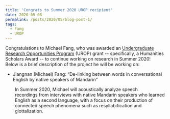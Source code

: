 ```yaml
---
title: 'Congrats to Summer 2020 UROP recipient'
date: 2020-05-08
permalink: /posts/2020/05/blog-post-1/
tags:
  - Fang
  - UROP
---
```


Congratulations to Michael Fang, who was awarded an <a href="https://www.bu.edu/urop/" target="_blank" rel="noopener">Undergraduate Research Opportunities Program</a> (UROP) grant -- specifically, a Humanities Scholars Award -- to continue working on research in Summer 2020! Below is a brief description of the project he will be working on:
<ul>
 	<li>Jiangnan (Michael) Fang: “De-linking between words in conversational English by native speakers of Mandarin”</li>
</ul>
<p style="padding-left: 30px;">In Summer 2020, Michael will acoustically analyze speech recordings from interviews with native Mandarin speakers who learned English as a second language, with a focus on their production of connected speech phenomena such as resyllabification and glottalization.</p>
